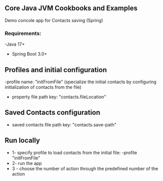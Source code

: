 ## Core Java JVM Cookbooks and Examples

Demo concole app for Contacts saving (Spring)


### Requirements:
-Java 17+
- Spring Boot 3.0+

## Profiles and initial configuration 
-profile name: "initFromFile" (specialize the initial contacts by configuring initialization of contacts from the 
file) 
- property file path key: "contacts.fileLocation"
## Saved Contacts configuration
- saved contacts file path key:  "contacts.save-path"
## Run locally

- 1- specify profile to load contacts from the initial file: -profile "initFromFile"
- 2- run the app
- 3 - choose the number of action through the predefined number of the action

